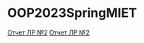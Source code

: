 # OOP2023SpringMIET

[Отчет ЛР №2](https://github.com/xXxINFARKTxXx/OOP2023SpringMIET/tree/main/Lab_01)
[Отчет ЛР №2](https://github.com/xXxINFARKTxXx/OOP2023SpringMIET/tree/main/Lab_02)
